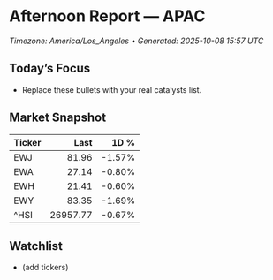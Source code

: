 # Afternoon Report — APAC
_Timezone: America/Los_Angeles • Generated: 2025-10-08 15:57 UTC_

## Today’s Focus
- Replace these bullets with your real catalysts list.

## Market Snapshot
| Ticker | Last | 1D % |
|---|---:|---:|
| EWJ | 81.96 | -1.57% |
| EWA | 27.14 | -0.80% |
| EWH | 21.41 | -0.60% |
| EWY | 83.35 | -1.69% |
| ^HSI | 26957.77 | -0.67% |

## Watchlist
- (add tickers)
